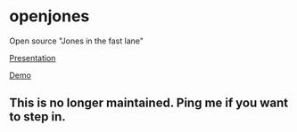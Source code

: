 openjones
=========
Open source "Jones in the fast lane"

[Presentation](https://docs.google.com/presentation/d/1ElJ-h_81UgAhSqSPNpudjfKaCIB86q7YgepnfGas_6s/)

[Demo](https://www.youtube.com/watch?v=hpq0cq14IxI)

## This is no longer maintained. Ping me if you want to step in.
